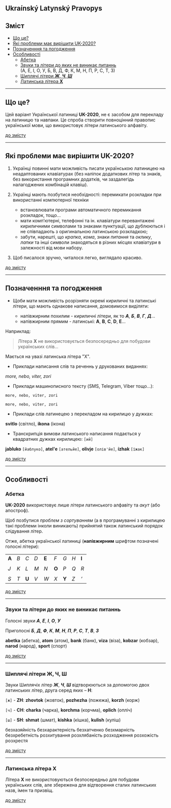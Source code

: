 Ukraínský Latynský Pravopys
---------------------------

<a name="top"></a>

Зміст
-----

- [Що це?](#scho_ce)
- [Які проблеми має вирішити UK-2020?](#yaki_problemy)
- [Позначенння та погодження](#poznachennya)
- [Особливості](#osoblyvosti)
  - [Абетка](#abetka)
  - [Звуки та літери до яких не виникає питаннь](#bez_problem)  
  (А, Е, І, О, У, Б, В, Д, Ф, К, М, Н, П, Р, С, Т, З)
  - [Шиплячі літери _**Ж**_, _**Ч**_, _**Ш**_](#zh_ch_sh)
  - [Латинська літера **X**](#litera_X)

---

<a name="scho_ce"></a>

Що це?
------

Цей варіант Української латиниці **UK-2020**, не є засобом для перекладу на латиницю та навпаки. Це спроба створити повноцінний правопис української мови, що використовує літери латинського алфавіту.

[до змісту](#top)

---

<a name="yaki_problemy"></a>

Які проблеми має вирішити UK-2020?
----------------------------------

1. Українці повинні мати можливість писати українською латиницею на неадаптованих клавіатурах (без наліпок додаткових літер та знаків, без використання програмних додатків, чи заздалегідь налагоджених комбінацій клавіш).

1. Українці мають позбутися необхідності:
 перемикати розкладки при використанні компютерної техніки
   - встановлювати програми автоматичного перемикання розкладок, тощо...
   - мати комп’ютерні, телефонні та ін. клавіатури перевантажені кириличними символами та знаками пунктуації, що дублюються і не співпадають з оригинальною латинською розкладкою;
   - забути, нарешті, що _крапка_, _кома_, знаки _питання_ та _оклику_, _лапки_ та інші символи знаходяться в різних місцях клавіатури в залежності від мови набору.

1. Щоб писалося зручно, читалося легко, виглядало красиво.

[до змісту](#top)

---

<a name="poznachennya"></a>

Позначенння та погодження
-------------------------

* Щоби мати можливість розрізняти окремі кириличні та латинські літери, що мають однакове написання, домовимося виділяти:

   - напівжирним похилим - кириличні літери, як то  _**А**_, _**Б**_, _**В**_, _**Г**_, _**Д**_...
   - напівжирним прямим - латинські: **A**, **B**, **C**, **D**, **E**...

Наприклад:

> Літера **X** не використовується безпосередньо для побудови українських слів...

Мається на увазі латинська літера "X".

- Приклади написання слів та реченнь у друкованих виданнях:

_more, nebo, viter, zori_

- Приклади машинописного тексту (SMS, Telegram, Viber тощо...):

<code><samp>more, nebo, viter, zori</samp></code>

`more, nebo, viter, zori`

- Приклади слів латинецею з перекладом на кирилицю у дужках:

**svitlo** (світло), **ikona** (ікона)

- Транскрипція вимови латинського написання подається у квадратних дужках кирилицею: `[ий]`

**jabluko** `[йаблуко]`, **atel'e** `[ательйе]`, **olivje** `[олів'йе]`, **ízhak** `[їжак]`

[до змісту](#top)

---

<a name="osoblyvosti"></a>

Особливості
-----------

<a name="abetka"></a>

### Абетка

**UK-2020** використовує лише літери латинського алфавіту та _акут_ (або апостроф).

Щоб позбутися _проблем з сортуванням_ (а в програмуванні з кирилицею такі проблеми інколи виникають) прийнятий також латинський порядок слідування літер.

Отже, абетка української латиниці (**напівжирним** шрифтом позначені голосні літери):

<table>
<tr><td><b>A</b></td><td><i>B</i></td><td><i>C</i></td><td><i>D</i></td><td><b>E</b></td><td><i>F</i></td><td><i>G</i></td><td><i>H</i></td><td><b>I</b></td></tr>
<tr><td colspan="10"></td></tr>
<tr><td><i>J</i></td><td><i>K</i></td><td><i>L</i></td><td><i>M</i></td><td><i>N</i></td><td><b>O</b></td><td><i>P</i></td><td><i>Q</i></td><td><i>R</i></td></tr>
<tr><td colspan="10"></td></tr>
<tr><td><i>S</i></td><td><i>T</i></td><td><b>U</b></td><td><i>V</i></td><td><i>W</i></td><td><i>X</i></td><td><b>Y</b></td><td><i>Z</i></td><td><i>’</i></td></tr>
</table>

[до змісту](#top)

---

<a name="bez_problem"></a>

### Звуки та літери до яких не виникає питаннь

Голосні звуки _**А**_, _**Е**_, _**І**_, _**О**_, _**У**_

Приголосні _**Б**_, _**Д**_, _**Ф**_, _**К**_, _**М**_, _**Н**_, _**П**_, _**Р**_, _**С**_, _**Т**_, _**В**_, _**З**_

**abetka** (абетка), **atom** (атом), **bank** (банк), **viza** (віза), **kobzar** (кобзар), **narod** (народ), **sport** (спорт)

[до змісту](#top)

---

<a name="zh_ch_sh"></a>

### Шиплячі літери Ж, Ч, Ш

Звуки Шиплячіх літер _**Ж**_, _**Ч**_, _**Ш**_ відтворюються за допомогою двох латинських літер, друга серед яких – **H**:

`[ж]` - **ZH**: **zhovtok** (жовток), **pozhezha** (пожежа), **korzh** (корж)

`[ч]` - **CH**: **charka** (чарка), **korchma** (корчма), **oplich** (опліч)

`[ш]` - **SH**: **shmat** (шмат), **kishka** (кішка), **kulish** (куліш)

безхазяйність безхарактерність безхатченко безхмарність безхребетність розхитування розхлябаність розходження розхожість розхрестя

[до змісту](#top)

---

<a name="litera_X"></a>

### Латинська літера Х

Літера **X** не використовуються безпосередньо для побудови українських слів, але збережена для відтворення сталих латинських назв, імен та призвіщ.

[до змісту](#top)
